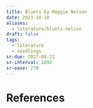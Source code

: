 ```yaml
---
title: Bluets by Maggie Nelson
date: 2023-10-18
aliases:
  - literature/bluets-nelson
draft: false
tags:
  - literature
  - seedlings
sr-due: 2027-08-21
sr-interval: 1092
sr-ease: 270
---
```


# References